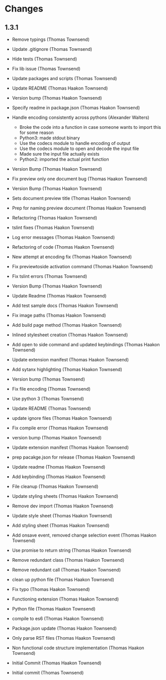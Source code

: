 # Changes

## 1.3.1

- Remove typings (Thomas Townsend)
- Update .gitignore (Thomas Townsend)
- Hide tests (Thomas Townsend)
- Fix lib issue (Thomas Townsend)
- Update packages and scripts (Thomas Townsend)
- Update README (Thomas Haakon Townsend)
- Version bump (Thomas Haakon Townsend)
- Specify readme in package.json (Thomas Haakon Townsend)
- Handle encoding consistently across pythons (Alexander Walters)

  * Broke the code into a function in case someone wants to import this for some reason
  * Python3: made stdout binary
  * Use the codecs module to handle encoding of output
  * Use the codecs module to open and decode the input file
  * Made sure the input file actually exists
  * Python2: imported the actual print function

- Version Bump (Thomas Haakon Townsend)
- Fix preview only one document bug (Thomas Haakon Townsend)
- Version Bump (Thomas Haakon Townsend)
- Sets document preview title (Thomas Haakon Townsend)
- Prep for naming preview document (Thomas Haakon Townsend)
- Refactoring (Thomas Haakon Townsend)
- tslint fixes (Thomas Haakon Townsend)
- Log error messages (Thomas Haakon Townsend)
- Refactoring of code (Thomas Haakon Townsend)
- New attempt at encoding fix (Thomas Haakon Townsend)
- Fix previewtoside activation command (Thomas Haakon Townsend)
- Fix tslint errors (Thomas Townsend)
- Version Bump (Thomas Haakon Townsend)
- Update Readme (Thomas Haakon Townsend)
- Add test sample docs (Thomas Haakon Townsend)
- Fix image paths (Thomas Haakon Townsend)
- Add build page method (Thomas Haakon Townsend)
- Inlined stylesheet creation (Thomas Haakon Townsend)
- Add open to side command and updated keybindings (Thomas Haakon Townsend)
- Update extension manifest (Thomas Haakon Townsend)
- Add sytanx highlighting (Thomas Haakon Townsend)
- Version bump (Thomas Townsend)
- Fix file encoding (Thomas Townsend)
- Use python 3 (Thomas Townsend)
- Update README (Thomas Townsend)
- update ignore files (Thomas Haakon Townsend)
- Fix compile error (Thomas Haakon Townsend)
- version bump (Thomas Haakon Townsend)
- Update extension manifest (Thomas Haakon Townsend)
- prep pacakge.json for release (Thomas Haakon Townsend)
- Update readme (Thomas Haakon Townsend)
- Add keybinding (Thomas Haakon Townsend)
- File cleanup (Thomas Haakon Townsend)
- Update styling sheets (Thomas Haakon Townsend)
- Remove dev import (Thomas Haakon Townsend)
- Update style sheet (Thomas Haakon Townsend)
- Add styling sheet (Thomas Haakon Townsend)
- Add onsave event, removed change selection event (Thomas Haakon Townsend)
- Use promise to return string (Thomas Haakon Townsend)
- Remove redundant class (Thomas Haakon Townsend)
- Remove redundant call (Thomas Haakon Townsend)
- clean up python file (Thomas Haakon Townsend)
- Fix typo (Thomas Haakon Townsend)
- Functioning extension (Thomas Haakon Townsend)
- Python file (Thomas Haakon Townsend)
- compile to es6 (Thomas Haakon Townsend)
- Package.json update (Thomas Haakon Townsend)
- Only parse RST files (Thomas Haakon Townsend)
- Non functional code structure implementation (Thomas Haakon Townsend)
- Initial Commit (Thomas Haakon Townsend)
- Initial commit (Thomas Townsend)
